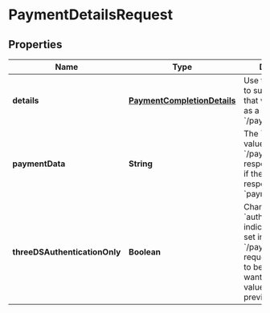 

# PaymentDetailsRequest


## Properties

| Name | Type | Description | Notes |
|------------ | ------------- | ------------- | -------------|
|**details** | [**PaymentCompletionDetails**](PaymentCompletionDetails.md) | Use this collection to submit the details that were returned as a result of the &#x60;/payments&#x60; call. |  |
|**paymentData** | **String** | The &#x60;paymentData&#x60; value from the &#x60;/payments&#x60; response. Required if the &#x60;/payments&#x60; response contained &#x60;paymentData&#x60;.  |  [optional] |
|**threeDSAuthenticationOnly** | **Boolean** | Change the &#x60;authenticationOnly&#x60; indicator originally set in the &#x60;/payments&#x60; request. Only needs to be set if you want to modify the value set previously. |  [optional] |



